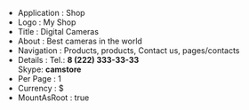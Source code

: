 - Application : Shop
- Logo        : My Shop
- Title       : Digital Cameras
- About       : Best cameras in the world
- Navigation  : Products, products, Contact us, pages/contacts
- Details     : Tel.: <b>8 (222) 333-33-33</b><br/> Skype: <b>camstore</b>
- Per Page    : 1
- Currency    : $
- MountAsRoot : true